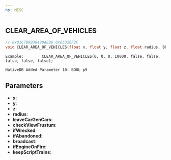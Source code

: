 ```yaml
---
ns: MISC
---
```

## CLEAR_AREA_OF_VEHICLES

```c
// 0x01C7B9B38428AEB6 0x63320F3C
void CLEAR_AREA_OF_VEHICLES(float x, float y, float z, float radius, BOOL leaveCarGenCars, BOOL checkViewFrustum, BOOL ifWrecked, BOOL ifAbandoned, BOOL broadcast, BOOL ifEngineOnFire, BOOL keepScriptTrains);
```

```
Example: 		CLEAR_AREA_OF_VEHICLES(0, 0, 0, 10000, false, false, false, false, false);  
```

```
NativeDB Added Parameter 10: BOOL p9
```

## Parameters
* **x**: 
* **y**: 
* **z**: 
* **radius**: 
* **leaveCarGenCars**: 
* **checkViewFrustum**: 
* **ifWrecked**: 
* **ifAbandoned**: 
* **broadcast**: 
* **ifEngineOnFire**:
* **keepScriptTrains**: 

